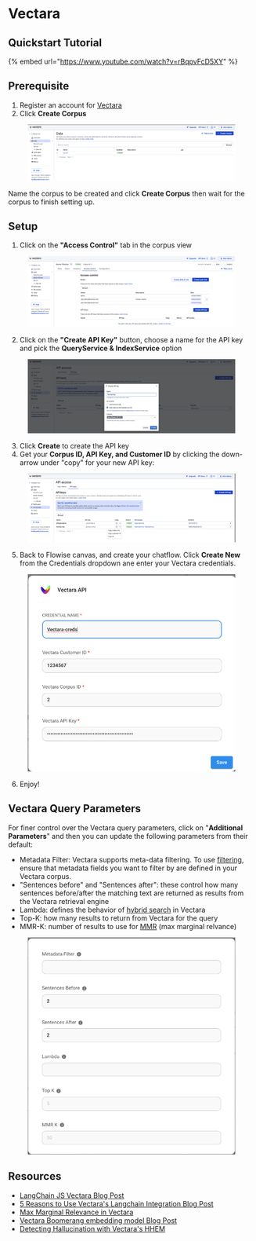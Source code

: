 # Vectara

## Quickstart Tutorial

{% embed url="https://www.youtube.com/watch?v=rBqpvFcD5XY" %}

## Prerequisite

1. Register an account for [Vectara](https://vectara.com/integrations/flowise)
2. Click **Create Corpus**

<figure><img src="../../../.gitbook/assets/vectara/1.png" alt=""><figcaption></figcaption></figure>

Name the corpus to be created and click **Create Corpus** then wait for the corpus to finish setting up.

## Setup

1. Click on the **"Access Control"** tab in the corpus view

<figure><img src="../../../.gitbook/assets/vectara/2.png" alt=""><figcaption></figcaption></figure>

2. Click on the **"Create API Key"** button, choose a name for the API key and pick the **QueryService & IndexService** option

<figure><img src="../../../.gitbook/assets/vectara/3.png" alt=""><figcaption></figcaption></figure>

3. Click **Create** to create the API key
4. Get your **Corpus ID, API Key, and Customer ID** by clicking the down-arrow under "copy" for your new API key:

<figure><img src="../../../.gitbook/assets/vectara/4.png" alt=""><figcaption></figcaption></figure>

5. Back to Flowise canvas, and create your chatflow. Click **Create New** from the Credentials dropdown ane enter your Vectara credentials.

<figure><img src="../../../.gitbook/assets/vectara/5.png" alt="" width="500"><figcaption></figcaption></figure>

6. Enjoy!

## Vectara Query Parameters

For finer control over the Vectara query parameters, click on "**Additional Parameters**" and then you can update the following parameters from their default:

* Metadata Filter: Vectara supports meta-data filtering. To use [filtering](https://docs.vectara.com/docs/common-use-cases/filtering-by-metadata/filter-overview), ensure that metadata fields you want to filter by are defined in your Vectara corpus.
* "Sentences before" and "Sentences after": these control how many sentences before/after the matching text are returned as results from the Vectara retrieval engine
* Lambda: defines the behavior of [hybrid search](https://docs.vectara.com/docs/learn/hybrid-search) in Vectara
* Top-K: how many results to return from Vectara for the query
* MMR-K: number of results to use for [MMR](https://docs.vectara.com/docs/api-reference/search-apis/reranking#maximal-marginal-relevance-mmr-reranker) (max marginal relvance)

<figure><img src="../../../.gitbook/assets/vectara/6.png" alt="" width="500"><figcaption></figcaption></figure>

## Resources

* [LangChain JS Vectara Blog Post](https://blog.langchain.dev/langchain-vectara-better-together/)
* [5 Reasons to Use Vectara's Langchain Integration Blog Post](https://vectara.com/5-reasons-to-use-vectaras-langchain-integration/)
* [Max Marginal Relevance in Vectara](https://vectara.com/blog/get-diverse-results-and-comprehensive-summaries-with-vectaras-mmr-reranker/)
* [Vectara Boomerang embedding model Blog Post](https://vectara.com/introducing-boomerang-vectaras-new-and-improved-retrieval-model/)
* [Detecting Hallucination with Vectara's HHEM](https://vectara.com/blog/cut-the-bull-detecting-hallucinations-in-large-language-models/)
